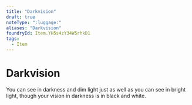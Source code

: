 ```yaml
---
title: "Darkvision"
draft: true
noteType: ":luggage:"
aliases: "Darkvision"
foundryId: Item.YH5s4zY34W5rhkD1
tags:
  - Item
---
```


# Darkvision

You can see in darkness and dim light just as well as you can see in bright light, though your vision in darkness is in black and white.
